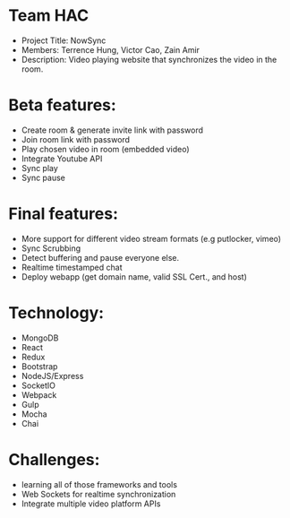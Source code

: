 # Team HAC
- Project Title: NowSync
- Members: Terrence Hung, Victor Cao, Zain Amir
- Description: Video playing website that synchronizes the video in the room.
  
# Beta features:
- Create room & generate invite link with password
- Join room link with password
- Play chosen video in room (embedded video)
- Integrate Youtube API
- Sync play
- Sync pause


# Final features:
- More support for different video stream formats (e.g putlocker, vimeo)
- Sync Scrubbing
- Detect buffering and pause everyone else.
- Realtime timestamped chat
- Deploy webapp (get domain name, valid SSL Cert., and host)

# Technology: 
- MongoDB
- React
- Redux
- Bootstrap
- NodeJS/Express
- SocketIO
- Webpack
- Gulp
- Mocha
- Chai

# Challenges:
- learning all of those frameworks and tools
- Web Sockets for realtime synchronization
- Integrate multiple video platform APIs

